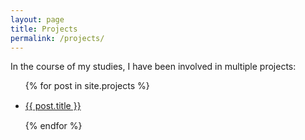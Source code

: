 ```yaml
---
layout: page
title: Projects
permalink: /projects/
---
```


In the course of my studies, I have been involved in multiple projects:

<ul>

  {% for post in site.projects %}
  <li style="margin: 15px 0;">
    <a href="{{ post.url }}"> {{ post.title }} </a>
  </li>
  {% endfor %}

</ul>